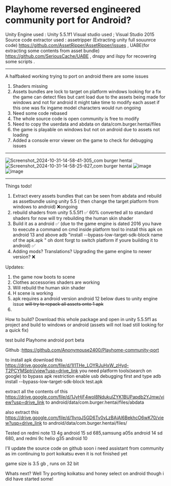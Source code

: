 # Playhome reversed engineered community port for Android?

 Unity Engine used : Unity 5.5.1f1
 Visual studio used ; Visual Studio 2015
Source code extractor used :
assetripper (Extracting unity full souunrce code) https://github.com/AssetRipper/AssetRipper/issues , 
UABE(for extracting some contents from asset bundle) https://github.com/SeriousCache/UABE , 
dnspy and ilspy for recovering some scripts .

-------------------------------------------------------------------------------------------------------
 A halfbaked working trying to port on android there are some issues
 1. Shaders missing 
 2. Assets bundles are lock to target on platform windows looking for a fix the game can detect files but cant load due to the assets being made for windows and not for android it might take time to modify each asset if this one was fix ingame model characters would run ongoing
 3.  Need some code rebased
 4.  The whole source code is open community is free to modify
5. Need to copy the userdata and abdata on data/com.burger.hentai/files
6. the game is playable on windows but not on android due to assets not loading
7.  Added a console error viewer on the game to check for debugging issues
---------------------------------------------------------------------------------------------------------
![Screenshot_2024-10-31-14-58-41-305_com burger hentai](https://github.com/user-attachments/assets/50243274-3695-4fa0-bb45-6068c7f0856b)
![Screenshot_2024-10-31-14-58-25-827_com burger hentai](https://github.com/user-attachments/assets/99a76f08-0bbd-4369-a511-47e41b5396cd)
![image](https://github.com/user-attachments/assets/f60548a6-4a65-4c05-bc13-8b63eb49e23e)
![image](https://github.com/user-attachments/assets/ec9fa3c2-b5a9-4056-95f1-12c359786784)

------------------------------------------------------------------------------------------------------
Things todo!

1. Extract every assets bundles that can be seen from abdata and rebuild as assetbundle using unity 5.5 ( then change the target platform from windows to android) ❌ongoing
2.  rebuild shaders from unity 5.5.5f1 ✅ 60% converted all to standard shaders for now will try rebuilding the human skin shader
3.  Build it as a android ✅ (due to the game engine is dated 2016 you have to execute a command on cmd inside platform tool to install this apk on android 13 and above adb "install --bypass-low-target-sdk-block name of the apk.apk " oh dont forgt to switch platform if youre building it to android) ✅
4.  Adding mods? Translations? Upgrading the game engine to newer version? ❌

Updates:
1. the game now boots to scene
2. Clothes accessories shaders are working
3. Will rebuild the human skin shader
4. H scene is working
5. apk requires a android version android 12 below dues to unity engine issue <strike>will try to repack all assets onto 1 apk</strike>
6. 


How to build?
Download this whole package and open in unity 5.5.5f1 as project and build to windows or android (assets will not load still looking for a quick fix)

test build 
Playhome android port beta

Github :https://github.com/Anonymouse2400/Playhome-community-port

to install apk download this https://drive.google.com/file/d/1I1THe_LOYRJuHxW_zHyd-T2PCYMSptri/view?usp=drive_link you need platform tools(search on google) to bypass apk restriction enable usb debugging first and type adb install --bypass-low-target-sdk-block test.apk

extract all the contents of this https://drive.google.com/file/d/1JyHjF4woI8NdukulZYK1BUPapdb2YJmw/view?usp=drive_link to android/data/com.burger.hentai/files/abdata

also extract this https://drive.google.com/file/d/1lvrqJ5GD6Tv0vLzBAjAl6BekhcO6wK70/view?usp=drive_link to android/data/com.burger.hentai/files/

Tested on redmi note 13 4g android 15 sd 685,samsung a05s android 14 sd 680, and redmi 9c helio g35 android 10

I'll update the source code on github soon i need assistant from community as im continuing to port koikatsu even it is not finished yet

game size is 3.5 gb , runs on 32 bit

Whats next?
Well Try porting koikatsu and honey select on android though i did have started some!
